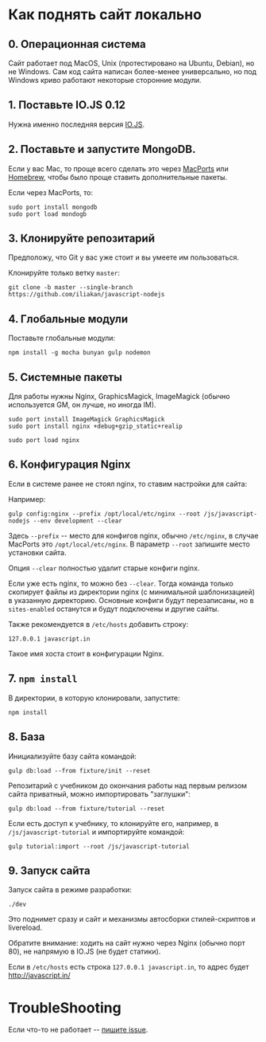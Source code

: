 
# Как поднять сайт локально

## 0. Операционная система

Сайт работает под MacOS, Unix (протестировано на Ubuntu, Debian), но не Windows. Сам код сайта написан более-менее универсально, но под Windows криво работают некоторые сторонние модули.

## 1. Поставьте IO.JS 0.12

Нужна именно последняя версия [IO.JS](https://iojs.org/en/index.html).

## 2. Поставьте и запустите MongoDB.

Если у вас Mac, то проще всего сделать это через [MacPorts](http://www.macports.org/install.php) или [Homebrew](http://brew.sh), чтобы было проще ставить дополнительные пакеты.

Если через MacPorts, то:
```
sudo port install mongodb
sudo port load mondogb
```

## 3. Клонируйте репозитарий 

Предположу, что Git у вас уже стоит и вы умеете им пользоваться. 

Клонируйте только ветку `master`:
```
git clone -b master --single-branch https://github.com/iliakan/javascript-nodejs
```

## 4. Глобальные модули

Поставьте глобальные модули:

```
npm install -g mocha bunyan gulp nodemon  
```

## 5. Системные пакеты

Для работы нужны Nginx, GraphicsMagick, ImageMagick (обычно используется GM, он лучше, но иногда IM).

```
sudo port install ImageMagick GraphicsMagick 
sudo port install nginx +debug+gzip_static+realip

sudo port load nginx
```

## 6. Конфигурация Nginx

Если в системе ранее не стоял nginx, то ставим настройки для сайта:

Например:
```
gulp config:nginx --prefix /opt/local/etc/nginx --root /js/javascript-nodejs --env development --clear 
```

Здесь `--prefix` -- место для конфигов nginx, обычно `/etc/nginx`, в случае MacPorts это `/opt/local/etc/nginx`.
В параметр `--root` запишите место установки сайта.

Опция `--clear` полностью удалит старые конфиги nginx.

Если уже есть nginx, то можно без `--clear`. Тогда команда только скопирует файлы из директории nginx (с минимальной шаблонизацией) в указанную директорию.
Основные конфиги будут перезаписаны, но в `sites-enabled` останутся и будут подключены и другие сайты. 
 
Также рекомендуется в `/etc/hosts` добавить строку:
```
127.0.0.1 javascript.in
```

Такое имя хоста стоит в конфигурации Nginx.
 
## 7. `npm install`

В директории, в которую клонировали, запустите:

```
npm install
```

## 8. База

Инициализуйте базу сайта командой:
 
```
gulp db:load --from fixture/init --reset
```


Репозитарий с учебником до окончания работы над первым релизом сайта приватный, можно импортировать "заглушки": 
```
gulp db:load --from fixture/tutorial --reset
```

Если есть доступ к учебнику, то клонируйте его, например, в `/js/javascript-tutorial` и импортируйте командой:

```
gulp tutorial:import --root /js/javascript-tutorial
```

## 9. Запуск сайта

Запуск сайта в режиме разработки:
```
./dev
```

Это поднимет сразу и сайт и механизмы автосборки стилей-скриптов и livereload.

Обратите внимание: ходить на сайт нужно через Nginx (обычно порт 80), не напрямую в IO.JS (не будет статики).

Если в `/etc/hosts` есть строка `127.0.0.1 javascript.in`, то адрес будет http://javascript.in/

# TroubleShooting

Если что-то не работает -- [пишите issue](https://github.com/iliakan/javascript-nodejs/issues/new).


